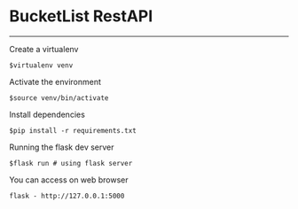 # BucketList RestAPI

----

Create a virtualenv
```shell
$virtualenv venv
```

Activate the environment
```shell
$source venv/bin/activate
```
Install dependencies
```shell
$pip install -r requirements.txt
```

Running the flask dev server
```shell
$flask run # using flask server

```

You can access on web browser
```
flask - http://127.0.0.1:5000

```
